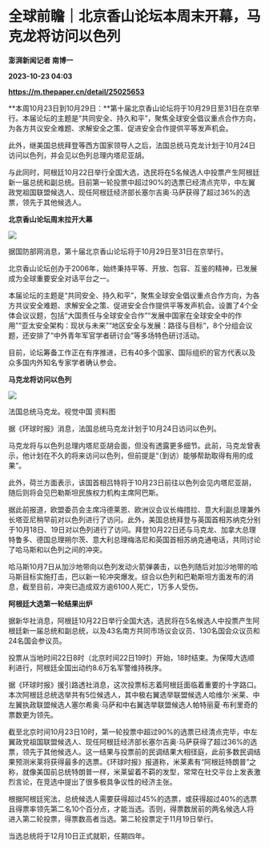 # 全球前瞻｜北京香山论坛本周末开幕，马克龙将访问以色列
**澎湃新闻记者 南博一**

**2023-10-23 04:03**

**https://m.thepaper.cn/detail/25025653**

**本周10月23日到10月29日：**第十届北京香山论坛将于10月29日至31日在京举行。本届论坛的主题是“共同安全、持久和平”，聚焦全球安全倡议重点合作方向，为各方共议安全难题、求解安全之策、促进安全合作提供平等发声机会。

此外，继美国总统拜登等西方国家领导人之后，法国总统马克龙计划于10月24日访问以色列，并会见以色列总理内塔尼亚胡。

与此同时，阿根廷10月22日举行全国大选，选民将在5名候选人中投票产生阿根廷新一届总统和副总统。目前第一轮投票中超过90%的选票已经清点完毕，中左翼政党祖国联盟候选人、现任阿根廷经济部长塞尔吉奥·马萨获得了超过36%的选票，领先于其他候选人。

**北京香山论坛周末拉开大幕**

![](https://imagecloud.thepaper.cn/thepaper/image/275/222/734.jpg)

据国防部网消息，第十届北京香山论坛将于10月29日至31日在京举行。

北京香山论坛创办于2006年，始终秉持平等、开放、包容、互鉴的精神，已发展成为全球重要安全对话平台之一。

本届论坛的主题是“共同安全、持久和平”，聚焦全球安全倡议重点合作方向，为各方共议安全难题、求解安全之策、促进安全合作提供平等发声机会。设置了4个全体会议议题，包括“大国责任与全球安全合作”“发展中国家在全球安全中的作用”“亚太安全架构：现状与未来”“地区安全与发展：路径与目标”，8个分组会议题，还安排了“中外青年军官学者研讨会”等多场特色研讨活动。

目前，论坛筹备工作正在有序推进，已有40多个国家、国际组织的官方代表以及众多国内外知名专家学者确认参会。

**马克龙将访问以色列**

![](https://imagecloud.thepaper.cn/thepaper/image/275/222/766.png)

法国总统马克龙。视觉中国 资料图

据《环球时报》消息，法国总统马克龙计划于10月24日访问以色列。

马克龙将与以色列总理内塔尼亚胡会面，但没有透露更多细节。此前，马克龙曾表示，他计划在不久的将来访问以色列，但前提是“（到访）能够帮助取得有用的成果”。

此外，荷兰方面表示，该国首相吕特将于10月23日前往以色列会见内塔尼亚胡，随后则将会见巴勒斯坦民族权力机构主席阿巴斯。

据此前报道，欧盟委员会主席冯德莱恩、欧洲议会议长梅措拉、意大利副总理兼外长塔亚尼稍早前对以色列进行了访问。此外，美国总统拜登与英国首相苏纳克分别于10月18日、19日对以色列进行了访问。拜登10月22日还与马克龙、加拿大总理特鲁多、德国总理朔尔茨、意大利总理梅洛尼和英国首相苏纳克通电话，共同讨论了哈马斯和以色列之间的冲突。

哈马斯10月7日从加沙地带向以色列发动火箭弹袭击，以色列随后对加沙地带的哈马斯目标实施打击，巴以新一轮冲突爆发。综合以色列和巴勒斯坦方面发布的消息，截至目前，冲突已造成双方逾6100人死亡，1万多人受伤。

**阿根廷大选第一轮结果出炉**

据新华社消息，阿根廷10月22日举行全国大选，选民将在5名候选人中投票产生阿根廷新一届总统和副总统，以及43名南方共同市场议会议员、130名国会众议员和24名国会参议员。

投票从当地时间22日8时（北京时间22日19时）开始，18时结束。为保障大选顺利进行，阿根廷全国出动约8.6万名军警维持秩序。

据《环球时报》援引路透社消息，这次投票标志着阿根廷面临着重要的十字路口。本次阿根廷总统选举共有5位候选人，其中极右翼选举联盟候选人哈维尔·米莱、中左翼执政联盟候选人塞尔希奥·马萨和中右翼选举联盟候选人帕特丽夏·布利里奇的票数更为领先。

截至北京时间10月23日10时，第一轮投票中超过90%的选票已经清点完毕，中左翼政党祖国联盟候选人、现任阿根廷经济部长塞尔吉奥·马萨获得了超过36%的选票，领先于其他候选人。这一结果与投票前的民调结果大相径庭，此前多数民调结果预测米莱将获得最多的选票。《环球时报》报道称，米莱素有“阿根廷特朗普”之称，就像美国前总统特朗普一样，米莱留着不羁的发型，常常在社交平台上发表激烈言论，在竞选中提出了很多极具争议性的经济主张。

根据阿根廷宪法，总统候选人需要获得超过45%的选票，或获得超过40%的选票且得票率领先第二名10个百分点，才能当选。否则，得票数居前的两名候选人将进入第二轮投票，得票数高者当选。第二轮投票定于11月19日举行。

当选总统将于12月10日正式就职，任期四年。